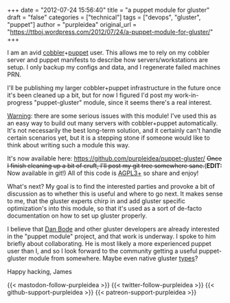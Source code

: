 +++
date = "2012-07-24 15:56:40"
title = "a puppet module for gluster"
draft = "false"
categories = ["technical"]
tags = ["devops", "gluster", "puppet"]
author = "purpleidea"
original_url = "https://ttboj.wordpress.com/2012/07/24/a-puppet-module-for-gluster/"
+++

I am an avid <a href="http://cobbler.github.com/about.html">cobbler</a>+<a href="http://puppetlabs.com/puppet/what-is-puppet/">puppet</a> user. This allows me to rely on my cobbler server and puppet manifests to describe how servers/workstations are setup. I only backup my configs and data, and I regenerate failed machines PRN.

I'll be publishing my larger cobbler+puppet infrastructure in the future once it's been cleaned up a bit, but for now I figured I'd post my work-in-progress "puppet-gluster" module, since it seems there's a real interest.

<span style="text-decoration:underline;">Warning</span>: there are some serious issues with this module! I've used this as an easy way to build out many servers with cobbler+puppet automatically. It's not necessarily the best long-term solution, and it certainly can't handle certain scenarios yet, but it is a stepping stone if someone would like to think about writing such a module this way.

It's now available here: <a href="https://github.com/purpleidea/puppet-gluster/">https://github.com/purpleidea/puppet-gluster/</a> <strike>Once I finish cleaning up a bit of cruft, I'll post my git tree somewhere sane.</strike>(<strong>EDIT:</strong> Now available in git!) All of this code is <a href="http://www.gnu.org/licenses/agpl-3.0.html">AGPL3+</a> so share and enjoy!

What's next? My goal is to find the interested parties and provoke a bit of discussion as to whether this is useful and where to go next. It makes sense to me, that the gluster experts chirp in and add gluster specific optimization's into this module, so that it's used as a sort of de-facto documentation on how to set up gluster properly.

I believe that <a href="http://projects.puppetlabs.com/users/811">Dan Bode</a> and other gluster developers are already interested in the "puppet module" project, and that work is underway. I spoke to him briefly about collaborating. He is most likely a more experienced puppet user than I, and so I look forward to the community getting a useful puppet-gluster module from somewhere. Maybe even native gluster <a href="http://docs.puppetlabs.com/references/stable/type.html">types</a>?

Happy hacking,
James

{{< mastodon-follow-purpleidea >}}
{{< twitter-follow-purpleidea >}}
{{< github-support-purpleidea >}}
{{< patreon-support-purpleidea >}}

